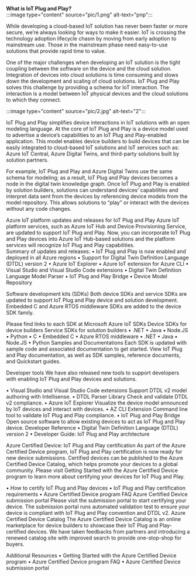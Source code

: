 
**What is IoT Plug and Play?**  
:::image type="content" source="pic/1.png" alt-text="pnp":::  

While developing a cloud-based IoT solution has never been faster or more secure, we’re always looking for ways to make it easier. IoT is crossing the technology adoption lifecycle chasm by moving from early adoption to mainstream use. Those in the mainstream phase need easy-to-use solutions that provide rapid time to value. 
 

One of the major challenges when developing an IoT solution is the tight coupling between the software on the device and the cloud solution. Integration of devices into cloud solutions is time consuming and slows down the development and scaling of cloud solutions. IoT Plug and Play solves this challenge by providing a schema for IoT interaction. The interaction is a model between IoT physical devices and the cloud solutions to which they connect.    
 
:::image type="content" source="pic/2.jpg" alt-text="2":::    

 
 
IoT Plug and Play simplifies device interactions in IoT solutions with an open modeling language. At the core of IoT Plug and Play is a device model used to advertise a device’s capabilities to an IoT Plug and Play-enabled application. This model enables device builders to build devices that can be easily integrated to cloud-based IoT solutions and IoT services such as: Azure IoT Central, Azure Digital Twins, and third-party solutions built by solution partners. 

For example, IoT Plug and Play and Azure Digital Twins use the same schema for modeling; as a result, IoT Plug and Play devices becomes a node in the digital twin knowledge graph. Once IoT Plug and Play is enabled by solution builders, solutions can understand devices’ capabilities and   interpret data sent from the devices by referencing device models from the model repository. This allows solutions to “play” or interact with the devices without any code changes.

Azure IoT platform updates and releases for IoT Plug and Play
Azure IoT platform services, such as Azure IoT Hub and Device Provisioning Service, are updated to support IoT Plug and Play. Now, you can incorporate IoT Plug and Play devices into Azure IoT Hub-based solutions and the platform services will recognize IoT Plug and Play capabilities.  
Summary of updates and releases:
•	IoT Plug and Play is now enabled and deployed in all Azure regions
•	Support for Digital Twin Definition Language (DTDL) version 2
•	Azure IoT Explorer
•	Azure IoT extension for Azure CLI
•	Visual Studio and Visual Studio Code extensions
•	Digital Twin Definition Language Model Parser
•	IoT Plug and Play Bridge
•	Device Model Repository

Software development kits (SDKs)
Both device SDKs and service SDKs are updated to support IoT Plug and Play device and solution development. Embedded C and Azure RTOS middleware SDKs are added to the device SDK family.  

Please find links to each SDK at Microsoft Azure IoT SDKs
Device SDKs for device builders	Service SDKs for solution builders
•	.NET
•	Java
•	Node.JS
•	Python
•	C
•	Embedded C
•	Azure RTOS middleware
•	.NET
•	Java
•	Node.JS
•	Python
Samples and Documentations
Each SDK is updated with sample code and associated documentation to get started. View IoT Plug and Play documentation, as well as SDK samples, reference documents, and Quickstart guides.

Developer tools
We have also released new tools to support developers with enabling IoT Plug and Play devices and solutions.

•	Visual Studio and Visual Studio Code extensions
Support DTDL v2 model authoring with Intellisense.
•	DTDL Parser Library
Check and validate DTDL v2 compliance.
•	Azure IoT Explorer
Visualize the device model announced by IoT devices and interact with devices. 
•	AZ CLI Extension
Command line tool to validate IoT Plug and Play compliance.
•	IoT Plug and Play Bridge
Open source software to allow existing devices to act as IoT Plug and Play device.
Developer Reference
•	Digital Twin Definition Language (DTDL) version 2 
•	Developer Guide: IoT Plug and Play architecture

Azure Certified Device: IoT Plug and Play certification
As part of the Azure Certified Device program, IoT Plug and Play certification is now ready for new device submissions. Certified devices can be published to the Azure Certified Device Catalog, which helps promote your devices to a global community. Please visit Getting Started with the Azure Certified Device program to learn more about certifying your devices for IoT Plug and Play.

•	How to certify IoT Plug and Play devices
•	IoT Plug and Play certification requirements
•	Azure Certified Device program FAQ
Azure Certified Device submission portal
Please visit the submission portal to start certifying your device. The submission portal runs automated validation test to ensure your device is compliant with IoT Plug and Play convention and DTDL v2.
Azure Certified Device Catalog
The Azure Certified Device Catalog is an online marketplace for device builders to showcase their IoT Plug and Play-certified devices.  We have taken feedbacks from partners and introducing a renewed catalog site with improved search to provide one-stop-shop for buyers.	 

Additional Resources
•	Getting Started with the Azure Certified Device program 
•	Azure Certified Device program FAQ 
•	Azure Certified Device submission portal





